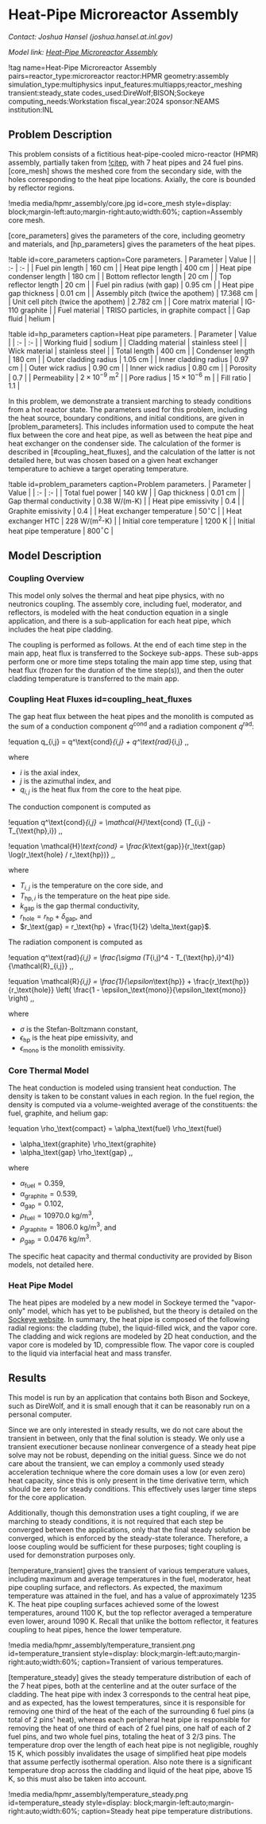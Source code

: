 # Heat-Pipe Microreactor Assembly

*Contact: Joshua Hansel (joshua.hansel.at.inl.gov)*

*Model link: [Heat-Pipe Microreactor Assembly](https://github.com/idaholab/virtual_test_bed/tree/devel/microreactors/hpmr_assembly)*

!tag name=Heat-Pipe Microreactor Assembly pairs=reactor_type:microreactor
                       reactor:HPMR
                       geometry:assembly
                       simulation_type:multiphysics
                       input_features:multiapps;reactor_meshing
                       transient:steady_state
                       codes_used:DireWolf;BISON;Sockeye
                       computing_needs:Workstation
                       fiscal_year:2024
                       sponsor:NEAMS
                       institution:INL

## Problem Description

This problem consists of a fictitious heat-pipe-cooled micro-reactor (HPMR) assembly,
partially taken from [!citep](Stauff2021Detailed), with
7 heat pipes and 24 fuel pins. [core_mesh] shows the meshed core from the secondary
side, with the holes corresponding to the heat pipe locations. Axially, the
core is bounded by reflector regions.

!media media/hpmr_assembly/core.jpg
       id=core_mesh
       style=display: block;margin-left:auto;margin-right:auto;width:60%;
       caption=Assembly core mesh.

[core_parameters] gives the parameters of the core, including geometry and
materials, and [hp_parameters] gives the parameters of the heat pipes.

!table id=core_parameters caption=Core parameters.
| Parameter | Value |
| :- | :- |
| Fuel pin length | 160 cm |
| Heat pipe length | 400 cm |
| Heat pipe condenser length | 180 cm |
| Bottom reflector length | 20 cm |
| Top reflector length | 20 cm |
| Fuel pin radius (with gap) | 0.95 cm |
| Heat pipe gap thickness | 0.01 cm |
| Assembly pitch (twice the apothem) | 17.368 cm |
| Unit cell pitch (twice the apothem) | 2.782 cm |
| Core matrix material | IG-110 graphite |
| Fuel material | TRISO particles, in graphite compact |
| Gap fluid | helium |

!table id=hp_parameters caption=Heat pipe parameters.
| Parameter | Value |
| :- | :- |
| Working fluid | sodium |
| Cladding material | stainless steel |
| Wick material | stainless steel |
| Total length | 400 cm |
| Condenser length | 180 cm |
| Outer cladding radius | 1.05 cm |
| Inner cladding radius | 0.97 cm |
| Outer wick radius | 0.90 cm |
| Inner wick radius | 0.80 cm |
| Porosity | 0.7 |
| Permeability | $2\times 10^{-9}$ m$^2$ |
| Pore radius | $15\times 10^{-6}$ m |
| Fill ratio | 1.1 |

In this problem, we demonstrate a transient marching to steady conditions from
a hot reactor state.
The parameters used for this problem, including the heat source, boundary conditions,
and initial conditions, are given in [problem_parameters]. This includes information
used to compute the heat flux between the core and heat pipe, as well as between
the heat pipe and heat exchanger on the condenser side. The calculation of the
former is described in [#coupling_heat_fluxes], and the calculation of the latter
is not detailed here, but was chosen based on a given heat exchanger temperature
to achieve a target operating temperature.

!table id=problem_parameters caption=Problem parameters.
| Parameter | Value |
| :- | :- |
| Total fuel power | 140 kW |
| Gap thickness | 0.01 cm |
| Gap thermal conductivity | 0.38 W/(m-K) |
| Heat pipe emissivity | 0.4 |
| Graphite emissivity | 0.4 |
| Heat exchanger temperature | 50$^\circ$C |
| Heat exchanger HTC | 228 W/(m$^2$-K) |
| Initial core temperature | 1200 K |
| Initial heat pipe temperature | 800$^\circ$C |

## Model Description

### Coupling Overview

This model only solves the thermal and heat pipe physics, with no neutronics
coupling. The assembly core, including fuel, moderator, and reflectors, is
modeled with the heat conduction equation in a single application, and there is
a sub-application for each heat pipe, which includes the heat pipe cladding.

The coupling is performed as follows. At the end of each time step in the main
app, heat flux is transferred to the Sockeye sub-apps. These
sub-apps perform one or more time steps totaling the main app time step, using that
heat flux (frozen for the duration of the time step(s)), and then the outer
cladding temperature is transferred to the main app.

### Coupling Heat Fluxes id=coupling_heat_fluxes

The gap heat flux between the heat pipes and the monolith is computed as the
sum of a conduction component $q^\text{cond}$ and a radiation component $q^\text{rad}$:

!equation
q_{i,j} = q^\text{cond}_{i,j} + q^\text{rad}_{i,j} \,,

where

- $i$ is the axial index,
- $j$ is the azimuthal index, and
- $q_{i,j}$ is the heat flux from the core to the heat pipe.

The conduction component is computed as

!equation
q^\text{cond}_{i,j} = \mathcal{H}_\text{cond} (T_{i,j} - T_{\text{hp},i}) \,,

!equation
\mathcal{H}_\text{cond} = \frac{k_\text{gap}}{r_\text{gap} \log(r_\text{hole} / r_\text{hp})} \,,

where

- $T_{i,j}$ is the temperature on the core side, and
- $T_{\text{hp},i}$ is the temperature on the heat pipe side.
- $k_\text{gap}$ is the gap thermal conductivity,
- $r_\text{hole} = r_\text{hp} + \delta_\text{gap}$, and
- $r_\text{gap} = r_\text{hp} + \frac{1}{2} \delta_\text{gap}$.

The radiation component is computed as

!equation
q^\text{rad}_{i,j} = \frac{\sigma (T_{i,j}^4 - T_{\text{hp},i}^4)}{\mathcal{R}_{i,j}} \,,

!equation
\mathcal{R}_{i,j} = \frac{1}{\epsilon_\text{hp}} + \frac{r_\text{hp}}{r_\text{hole}}
\left( \frac{1 - \epsilon_\text{mono}}{\epsilon_\text{mono}} \right) \,,

where

- $\sigma$ is the Stefan-Boltzmann constant,
- $\epsilon_\text{hp}$ is the heat pipe emissivity, and
- $\epsilon_\text{mono}$ is the monolith emissivity.

### Core Thermal Model

The heat conduction is modeled using transient heat conduction. The density is
taken to be constant values in each region. In the fuel region, the density
is computed via a volume-weighted average of the constituents: the fuel, graphite, and helium gap:

!equation
\rho_\text{compact} = \alpha_\text{fuel} \rho_\text{fuel}
+ \alpha_\text{graphite} \rho_\text{graphite}
+ \alpha_\text{gap} \rho_\text{gap} \,,

where

- $\alpha_\text{fuel} = 0.359$,
- $\alpha_\text{graphite} = 0.539$,
- $\alpha_\text{gap} = 0.102$,
- $\rho_\text{fuel} = 10970.0$ kg/m$^3$,
- $\rho_\text{graphite} = 1806.0$ kg/m$^3$, and
- $\rho_\text{gap} = 0.0476$ kg/m$^3$.

The specific heat capacity and thermal conductivity are provided by Bison models,
not detailed here.

### Heat Pipe Model

The heat pipes are modeled by a new model in Sockeye termed the "vapor-only"
model, which has yet to be published, but the theory is detailed on the
[Sockeye website](https://sockeye-dev.hpc.inl.gov/site/). In summary, the
heat pipe is composed of the following radial regions: the cladding (tube),
the liquid-filled wick, and the vapor core. The cladding and wick regions are
modeled by 2D heat conduction, and the vapor core is modeled by 1D, compressible
flow. The vapor core is coupled to the liquid via interfacial heat and mass
transfer.

## Results

This model is run by an application that contains both Bison and Sockeye, such
as DireWolf, and it is small enough that it can be reasonably run on a personal
computer.

Since we are only interested in steady results, we do not care about the transient
in between, only that the final solution is steady. We only use a transient
executioner because nonlinear convergence of a steady heat pipe solve may not
be robust, depending on the initial guess. Since we do not care about the transient,
we can employ a commonly used steady acceleration technique where the core
domain uses a low (or even zero) heat capacity, since this is only present in
the time derivative term, which should be zero for steady conditions. This
effectively uses larger time steps for the core application.

Additionally, though this demonstration uses a tight coupling, if we are marching
to steady conditions, it is not required that each step be converged between
the applications, only that the final steady solution be converged, which is
enforced by the steady-state tolerance. Therefore, a loose coupling would be
sufficient for these purposes; tight coupling is used for demonstration purposes only.

[temperature_transient] gives the transient of various temperature values,
including maximum and average temperatures in the fuel, moderator, heat pipe
coupling surface, and reflectors. As expected, the maximum temperature was
attained in the fuel, and has a value of approximately 1235 K. The heat pipe
coupling surfaces achieved some of the lowest temperatures, around 1100 K,
but the top reflector averaged a temperature even lower, around 1090 K. Recall
that unlike the bottom reflector, it features coupling to heat pipes, hence
the lower temperature.

!media media/hpmr_assembly/temperature_transient.png
       id=temperature_transient
       style=display: block;margin-left:auto;margin-right:auto;width:60%;
       caption=Transient of various temperatures.

[temperature_steady] gives the steady temperature distribution of each of the
7 heat pipes, both at the centerline and at the outer surface of the cladding.
The heat pipe with index 3 corresponds to the central heat pipe, and as expected,
has the lowest temperatures, since it is responsible for removing one third of
the heat of the each of the surrounding 6 fuel pins (a total of 2 pins' heat),
whereas each peripheral heat pipe is responsible for removing the heat of
one third of each of 2 fuel pins, one half of each of 2 fuel pins, and two
whole fuel pins, totaling the heat of 3 2/3 pins. The temperature drop over
the length of each heat pipe is not negligible, roughly 15 K, which possibly
invalidates the usage of simplified heat pipe models that assume perfectly
isothermal operation. Also note there is a significant temperature drop
across the cladding and liquid of the heat pipe, above 15 K, so this must
also be taken into account.

!media media/hpmr_assembly/temperature_steady.png
       id=temperature_steady
       style=display: block;margin-left:auto;margin-right:auto;width:60%;
       caption=Steady heat pipe temperature distributions.


